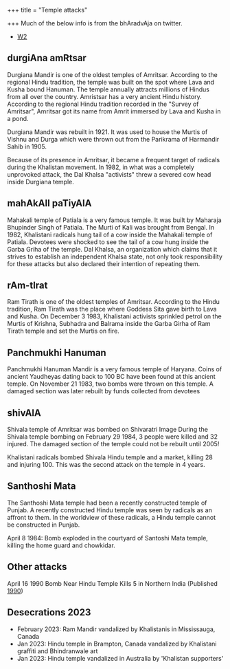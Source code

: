 +++
title = "Temple attacks"

+++
Much of the below info is from the bhAradvAja on twitter.

- [W2](https://en.wikipedia.org/wiki/Idolatry_in_Sikhism#Smiting_of_the_nose_of_Durga.27s_idol)

## durgiAna amRtsar
Durgiana Mandir is one of the oldest temples of Amritsar. According to the regional Hindu tradition, the temple was built on the spot where Lava and Kusha bound Hanuman. The temple annually attracts millions of Hindus from all over the country. Amristsar has a very ancient Hindu history. According to the regional Hindu tradition recorded in the "Survey of Amritsar", Amritsar got its name from Amrit immersed by Lava and Kusha in a pond.

Durgiana Mandir was rebuilt in 1921. It was used to house the Murtis of Vishnu and Durga which were thrown out from the Parikrama of Harmandir Sahib in 1905.

Because of its presence in Amritsar, it became a frequent target of radicals during the Khalistan movement. In 1982, in what was a completely unprovoked attack, the Dal Khalsa "activists" threw a severed cow head inside Durgiana temple.

## mahAkAlI paTiyAlA
Mahakali temple of Patiala is a very famous temple. It was built by Maharaja Bhupinder Singh of Patiala. The Murti of Kali was brought from Bengal. In 1982, Khalistani radicals hung tail of a cow inside the Mahakali temple of Patiala. Devotees were shocked to see the tail of a cow hung inside the Garba Griha of the temple. Dal Khalsa, an organization which claims that it strives to establish an independent Khalsa state, not only took responsibility for these attacks but also declared their intention of repeating them.

## rAm-tIrat
Ram Tirath is one of the oldest temples of Amritsar. According to the Hindu tradition, Ram Tirath was the place where Goddess Sita gave birth to Lava and Kusha. On December 3 1983, Khalistani activists sprinkled petrol on the Murtis of Krishna, Subhadra and Balrama inside the Garba Girha of Ram Tirath temple and set the Murtis on fire. 

## Panchmukhi Hanuman
Panchmukhi Hanuman Mandir is a very famous temple of Haryana. Coins of ancient Yaudheyas dating back to 100 BC have been found at this ancient temple. On November 21 1983, two bombs were thrown on this temple. A damaged section was later rebuilt by funds collected from devotees 

## shivAlA
Shivala temple of Amritsar was bombed on Shivaratri Image
During the Shivala temple bombing on February 29 1984, 3 people were kiIIed and 32 injured. The damaged section of the temple could not be rebuilt until 2005! 

Khalistani radicals bombed Shivala Hindu temple and a market, killing 28 and injuring 100. This was the second attack on the temple in 4 years.

## Santhoshi Mata
The Santhoshi Mata temple had been a recently constructed temple of Punjab. A recently constructed Hindu temple was seen by radicals as an affront to them. In the worldview of these radicals, a Hindu temple cannot be constructed in Punjab.

April 8 1984: Bomb exploded in the courtyard of Santoshi Mata temple, kiIIing the home guard and chowkidar.

## Other attacks
April 16 1990 Bomb Near Hindu Temple Kills 5 in Northern India (Published [1990](https://www.nytimes.com/1990/04/16/world/bomb-near-hindu-temple-kills-5-in-northern-india.html))

## Desecrations 2023
- February 2023: Ram Mandir vandalized by Khalistanis in Mississauga, Canada
- Jan 2023: Hindu temple in Brampton, Canada vandalized by Khalistani graffiti and Bhindranwale art
- Jan  2023: Hindu temple vandalized in Australia by 'Khalistan supporters'